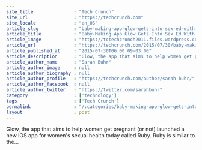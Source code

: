 ```yaml
---
site_title               : "Tech Crunch"
site_url                 : "https://techcrunch.com"
site_locale              : "en_US"
article_slug             : "baby-making-app-glow-gets-into-sex-ed-with-ruby-an-ios-app-for-womens-sexual-health"
article_title            : "Baby-Making App Glow Gets Into Sex Ed With Ruby, An iOS App For Women’s Sexual Health"
article_image            : "https://tctechcrunch2011.files.wordpress.com/2015/07/ruby-trend.jpg?w=764&h=400&crop=1"
article_url              : "https://techcrunch.com/2015/07/30/baby-making-app-glow-gets-into-sex-ed-with-ruby-an-ios-app-for-womens-sexual-health/"
article_published_at     : "2015-07-30T06:00:09-03:00"
article_description      : "Glow, the app that aims to help women get pregnant (or not) launched a new iOS app for women's sexual health today called Ruby. Ruby is similar to the..."
article_author_name      : "Sarah Buhr"
article_author_image     : null
article_author_biography : null
article_author_profile   : "https://techcrunch.com/author/sarah-buhr/"
article_author_facebook  : null
article_author_twitter   : "https://twitter.com/sarahbuhr"
category                 : ['technology']
tags                     : ['Tech Crunch']
permalink                : "/:categories/baby-making-app-glow-gets-into-sex-ed-with-ruby-an-ios-app-for-womens-sexual-health/"
layout                   : post
---
```


Glow, the app that aims to help women get pregnant (or not) launched a new iOS app for women's sexual health today called Ruby. Ruby is similar to the...
